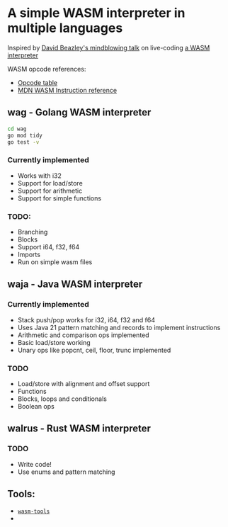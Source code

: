# A simple WASM interpreter in multiple languages

Inspired by [David Beazley's mindblowing talk](https://www.youtube.com/watch?v=r-A78RgMhZU) on live-coding [a WASM interpreter](https://gist.github.com/dabeaz/7d8838b54dba5006c58a40fc28da9d5a)


WASM opcode references:
- [Opcode table](https://pengowray.github.io/wasm-ops/)
- [MDN WASM Instruction reference](https://developer.mozilla.org/en-US/docs/WebAssembly/Reference)

## wag - Golang WASM interpreter
```bash
cd wag
go mod tidy
go test -v
```

### Currently implemented
- Works with i32
- Support for load/store
- Support for arithmetic
- Support for simple functions

### TODO:
- Branching
- Blocks
- Support i64, f32, f64
- Imports
- Run on simple wasm files

## waja - Java WASM interpreter

### Currently implemented
- Stack push/pop works for i32, i64, f32 and f64
- Uses Java 21 pattern matching and records to implement instructions
- Arithmetic and comparison ops implemented
- Basic load/store working
- Unary ops like popcnt, ceil, floor, trunc implemented

### TODO
- Load/store with alignment and offset support
- Functions
- Blocks, loops and conditionals
- Boolean ops

## walrus - Rust WASM interpreter

### TODO 
- Write code!
- Use enums and pattern matching

## Tools:
- [`wasm-tools`](https://github.com/bytecodealliance/wasm-tools)
- 